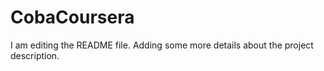 # CobaCoursera
I am editing the README file. Adding some more details about the project description.
